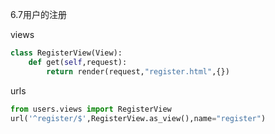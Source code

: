 6.7用户的注册

views

```py
class RegisterView(View):
    def get(self,request):
        return render(request,"register.html",{})
```

urls

```py
from users.views import RegisterView
url('^register/$',RegisterView.as_view(),name="register")
```





